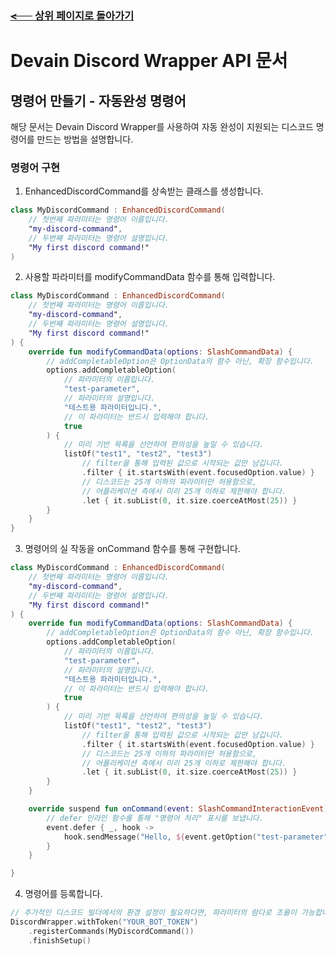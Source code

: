 ### [~~<⠀⠀~~ 상위 페이지로 돌아가기](../README.md?tab=readme-ov-file#%EC%82%AC%EC%9A%A9%EB%B2%95)

# Devain Discord Wrapper API 문서

## 명령어 만들기 - 자동완성 명령어

해당 문서는 Devain Discord Wrapper를 사용하여 자동 완성이 지원되는 디스코드 명령어를 만드는 방법을 설명합니다.

### 명령어 구현

1. EnhancedDiscordCommand를 상속받는 클래스를 생성합니다.
```kotlin
class MyDiscordCommand : EnhancedDiscordCommand(
    // 첫번째 파라미터는 명령어 이름입니다. 
    "my-discord-command",
    // 두번째 파라미터는 명령어 설명입니다.
    "My first discord command!"
)
```


2. 사용할 파라미터를 modifyCommandData 함수를 통해 입력합니다.

```kotlin
class MyDiscordCommand : EnhancedDiscordCommand(
    // 첫번째 파라미터는 명령어 이름입니다. 
    "my-discord-command",
    // 두번째 파라미터는 명령어 설명입니다.
    "My first discord command!"
) {
    override fun modifyCommandData(options: SlashCommandData) {
        // addCompletableOption은 OptionData의 함수 아닌, 확장 함수입니다.
        options.addCompletableOption(
            // 파라미터의 이름입니다.
            "test-parameter",
            // 파라미터의 설명입니다.
            "테스트용 파라미터입니다.",
            // 이 파라미터는 반드시 입력해야 합니다.
            true
        ) {
            // 미리 기반 목록을 선언하여 편의성을 높일 수 있습니다.
            listOf("test1", "test2", "test3")
                // filter을 통해 입력된 값으로 시작되는 값만 남깁니다.
                .filter { it.startsWith(event.focusedOption.value) }
                // 디스코드는 25개 이하의 파라미터만 허용함으로, 
                // 어플리케이션 측에서 미리 25개 이하로 제한해야 합니다.
                .let { it.subList(0, it.size.coerceAtMost(25)) }
        }
    }
}
```
3. 명령어의 실 작동을 onCommand 함수를 통해 구현합니다.

```kotlin
class MyDiscordCommand : EnhancedDiscordCommand(
    // 첫번째 파라미터는 명령어 이름입니다. 
    "my-discord-command",
    // 두번째 파라미터는 명령어 설명입니다.
    "My first discord command!"
) {
    override fun modifyCommandData(options: SlashCommandData) {
        // addCompletableOption은 OptionData의 함수 아닌, 확장 함수입니다.
        options.addCompletableOption(
            // 파라미터의 이름입니다.
            "test-parameter",
            // 파라미터의 설명입니다.
            "테스트용 파라미터입니다.",
            // 이 파라미터는 반드시 입력해야 합니다.
            true
        ) {
            // 미리 기반 목록을 선언하여 편의성을 높일 수 있습니다.
            listOf("test1", "test2", "test3")
                // filter을 통해 입력된 값으로 시작되는 값만 남깁니다.
                .filter { it.startsWith(event.focusedOption.value) }
                // 디스코드는 25개 이하의 파라미터만 허용함으로, 
                // 어플리케이션 측에서 미리 25개 이하로 제한해야 합니다.
                .let { it.subList(0, it.size.coerceAtMost(25)) }
        }
    }

    override suspend fun onCommand(event: SlashCommandInteractionEvent) {
        // defer 인라인 함수를 통해 "명령어 처리" 표시를 보냅니다.
        event.defer { _, hook ->
            hook.sendMessage("Hello, ${event.getOption("test-parameter")!!.asString()}!").queue()
        }
    }

}
```

4. 명령어를 등록합니다.

```kotlin
// 추가적인 디스코드 빌더에서의 환경 설정이 필요하다면, 파라미터의 람다로 조율이 가능합니다.
DiscordWrapper.withToken("YOUR_BOT_TOKEN")
    .registerCommands(MyDiscordCommand())
    .finishSetup()
```

